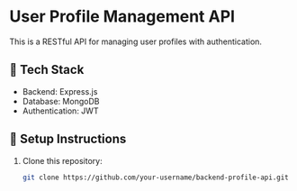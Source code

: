 # User Profile Management API

This is a RESTful API for managing user profiles with authentication.

## 🚀 Tech Stack
- Backend: Express.js
- Database: MongoDB
- Authentication: JWT

## 📌 Setup Instructions
1. Clone this repository:
   ```bash
   git clone https://github.com/your-username/backend-profile-api.git
